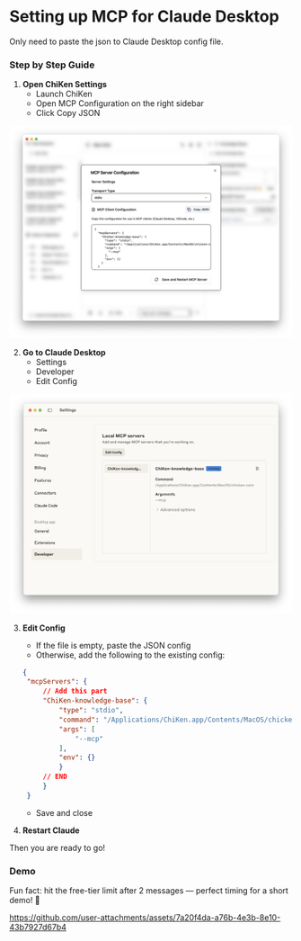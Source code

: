 # Setting up MCP for Claude Desktop

Only need to paste the json to Claude Desktop config file.


### Step by Step Guide

1. **Open ChiKen Settings**
   - Launch ChiKen
   - Open MCP Configuration on the right sidebar
   - Click Copy JSON

![Copy JSON](../assets/config/mcp-config.png)

2. **Go to Claude Desktop**
   - Settings
   - Developer
   - Edit Config

![Edit Config](../assets/config/claude-mcp.png)

3. **Edit Config**
   - If the file is empty, paste the JSON config
   - Otherwise, add the following to the existing config:

   ```json
   {
    "mcpServers": {
        // Add this part
        "ChiKen-knowledge-base": {
            "type": "stdio",
            "command": "/Applications/ChiKen.app/Contents/MacOS/chicken-core",
            "args": [
                "--mcp"
            ],
            "env": {}
            }
        // END
        }
    }
   ```

   - Save and close

4. **Restart Claude**

Then you are ready to go!

### Demo

Fun fact: hit the free-tier limit after 2 messages — perfect timing for a short demo! 🤗

https://github.com/user-attachments/assets/7a20f4da-a76b-4e3b-8e10-43b7927d67b4
